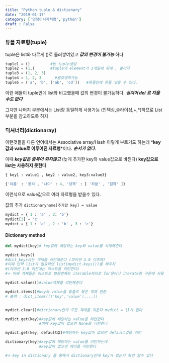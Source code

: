 ```yaml
---
title: "Python tuple & dictionary"
date: "2019-01-17"
category: ['멋쟁이사자처럼','python']
draft : False
---
```


### 튜플 자료형(tuple)

tuple은 list와 다르게 ()로 둘러쌓여있고
__*값의 변경이 불가능*__ 하다

```python
tuple1 = ()         #빈 tuple생성
tuple2 = (1,)       #tuple의 element가 1개일때 뒤에 , 붙이자
tuple3 = (1, 2, 3)                 
tuple4 = 1, 2, 3      #괄호생략가능
tuple5 = ('a', 'b', ('ab', 'cd'))   #튜플안에 튜플 넣을 수 있다.
```

이런 애들이 tuple인데 
list와 비교했을때 값의 변경이 불가능하다.
*__심지어 del 로 지울수도 없다__*

그치만 나머지 부분에서는 List랑 동일하게 사용가능
(인덱싱,슬라이싱,+,*)하므로
List부분을 참고하도록 하자


### 딕셔너리(dictionaray)

이런것들을 다른 언어에서는 
Associative array/Hash 이렇게 부르기도 하는데
*__key값과 value로 이루어진 자료형__*이다. 
*__순서가 없다__*.

이때 __*key값은 중복이 되지않고*__ (늦게 추가한 key와 value값으로 바뀐다)
__key값으로 list는 사용하지 못한다__

```python
{ key1 : value1 , key2 : value2, key3:value3}

{'이름' : '옹식', '나이' : 4, '성격' : [ '차분' , '침착' ]}
```

이런식으로 value값으로 여러 자료형을 받을수 있다.


값의 추가 
`dictionaryname[추가할 key] = value` 

```python
mydict = { 1 : 'a' , 2: 'b'}
mydict[3] = 'c' 
mydict = { 1 : 'a' , 2 : 'b' , 3 : 'c'}
```


#### Dictionary method

```python
del mydict[key]# key값에 해당하는 key와 value를 삭제해준다

mydict.keys()
#dict_keys라는 객체를 리턴해준다 (파이썬 3.0 이후에)
#이때 만약 list가 필요하면 list(mydict.keys())를 해주자
#(파이썬 3.0 이전에는 리스트를 리턴한다)
#፠ 이때 객체들은 리스트로 변환안해도 iterable하므로 for문이나 iterate한 구문에 사용할 수 있다

mydict.values()#value객체를 리턴해준다

mydict.items()#key와 value를 튜플로 묶은 객체 반환
# 출력 : dict_items([('key','value'),...])


mydict.clear()#dictionary안의 모든 객체를 지운다 mydict = {}가 된다

mydict.get(key)#key값에 해당하는 value를 리턴한다
               #이때 key값이 없으면 None을 리턴한다

mydict.get(key, default값)#해당하는 key값이 없으면 default값을 리턴

dictionary[key]#key값에 해당하는 value를 리턴하는데
               #key값이 없으면 에러를 리턴한다

#፠ key in dictionary 를 통해서 dictionary안에 key가 있는지 확인 할수 있다
```